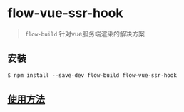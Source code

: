 # flow-vue-ssr-hook

> `flow-build` 针对vue服务端渲染的解决方案

## 安装

```js
$ npm install --save-dev flow-build flow-vue-ssr-hook
```

## [使用方法](https://github.com/ysk2014/flow-build/blob/master/docs/vue.md)

